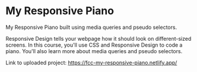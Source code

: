 # My Responsive Piano

My Responsive Piano built using media queries and pseudo selectors.

Responsive Design tells your webpage how it should look on different-sized screens.
In this course, you'll use CSS and Responsive Design to code a piano. You'll also learn more about media queries and pseudo selectors.

Link to uploaded project: https://fcc-my-responsive-piano.netlify.app/

